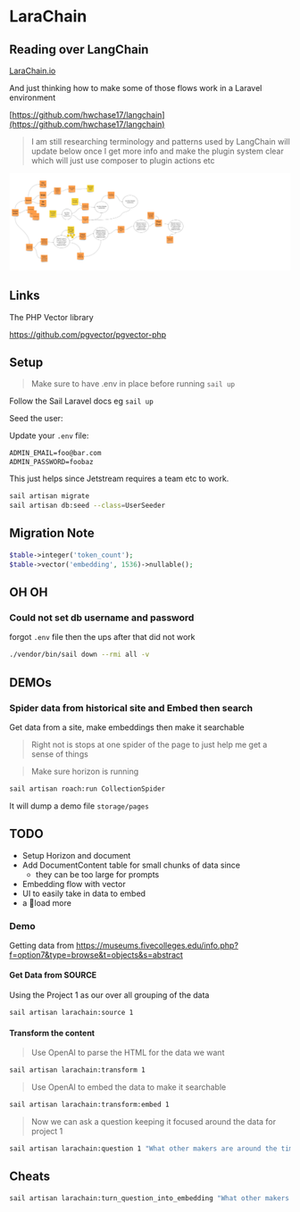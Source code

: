 # LaraChain

## Reading over LangChain

[LaraChain.io](https://github.com/alnutile/larachain/wiki/LaraChain)

And just thinking how to make some of those flows work in a Laravel environment

[https://github.com/hwchase17/langchain](https://github.com/hwchase17/langchain)


> I am still researching terminology and patterns used by LangChain 
> will update below once I get more info and make the plugin system clear 
> which will just use composer to plugin actions etc

![image](docs/images/overview.jpg)

## Links

The PHP Vector library

https://github.com/pgvector/pgvector-php

## Setup

> Make sure to have .env in place before running `sail up`

Follow the Sail Laravel docs eg `sail up`

Seed the user:

Update your `.env` file:

```dotenv
ADMIN_EMAIL=foo@bar.com
ADMIN_PASSWORD=foobaz
```

This just helps since Jetstream requires a team etc to work.



```bash
sail artisan migrate
sail artisan db:seed --class=UserSeeder
```




## Migration Note

```php 
$table->integer('token_count');
$table->vector('embedding', 1536)->nullable(); 
```


## OH OH 

### Could not set db username and password 
forgot `.env` file then the ups after that did not work

```bash 
./vendor/bin/sail down --rmi all -v
```


## DEMOs

### Spider data from historical site and Embed then search
Get data from a site, make embeddings then make it searchable

> Right not is stops at one spider of the page to just help me get a sense of things
 
> Make sure horizon is running

```bash
sail artisan roach:run CollectionSpider
```
It will dump a demo file `storage/pages`



## TODO
  * Setup Horizon and document
  * Add DocumentContent table for small chunks of data since 
    * they can be too large for prompts
  * Embedding flow with vector
  * UI to easily take in data to embed
  * a 💩load more



### Demo 

Getting data from https://museums.fivecolleges.edu/info.php?f=option7&type=browse&t=objects&s=abstract

#### Get Data from SOURCE
Using the Project 1 as our over all grouping of the data

```bash 
sail artisan larachain:source 1
```
#### Transform the content

> Use OpenAI to parse the HTML for the data we want

```bash 
sail artisan larachain:transform 1
```

> Use OpenAI to embed the data to make it searchable

```bash 
sail artisan larachain:transform:embed 1
```

> Now we can ask a question keeping it focused around the 
> data for project 1


```bash 
sail artisan larachain:question 1 "What other makers are around the time of O'Keeffe, Georgia" 
```


## Cheats

```bash 
sail artisan larachain:turn_question_into_embedding "What other makers are around the time of O'Keeffe, Georgia"
```
